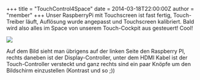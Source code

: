 +++
title = "TouchControl4Space"
date = 2014-03-18T22:00:00Z
author = "member"
+++
Unser RaspberryPi mit Touchscreen ist fast fertig, Touch-Treiber läuft,
Auflösung wurde angepasst und Touchscreen kalibriert. Bald wird also
alles im Space von unserem Touch-Cockpit aus gesteuert\! Cool\!

  
[![](http://flipdot.org/blog/uploads/2014/03/WP_20140318_004.jpg)](http://flipdot.org/blog/uploads/2014/03/WP_20140318_004.jpg "Zum Bild")  

Auf dem Bild sieht man übrigens auf der linken Seite den Raspberry PI,
rechts daneben ist der Display-Controller, unter dem HDMI Kabel ist der
Touch-Controller versteckt und ganz rechts sind ein paar Knöpfe um den
Bildschirm einzustellen (Kontrast und so ;))
